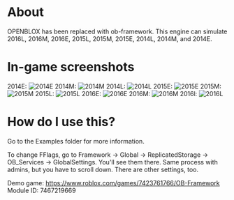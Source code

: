 # About
OPENBLOX has been replaced with ob-framework. This engine can simulate 2016L, 2016M, 2016E, 2015L, 2015M, 2015E, 2014L, 2014M, and 2014E.
# In-game screenshots
2014E:
![2014E](https://cdn.discordapp.com/attachments/880711006098190338/922550770178605146/RobloxScreenShot20211220_130427393.png)
2014M:
![2014M](https://cdn.discordapp.com/attachments/880711006098190338/922550769780154388/RobloxScreenShot20211220_130354740.png)
2014L:
![2014L](https://media.discordapp.net/attachments/880711006098190338/913184637243752458/2014L.png?width=1276&height=671)
2015E:
![2015E](https://media.discordapp.net/attachments/880711006098190338/913184637587710002/2015E.png?width=1276&height=671)
2015M:
![2015M](https://cdn.discordapp.com/attachments/880711006098190338/922550769209737306/RobloxScreenShot20211220_130251723.png)
2015L:
![2015L](https://media.discordapp.net/attachments/880711006098190338/945120991137390612/RobloxScreenShot20220220_194945529.png)
2016E:
![2016E](https://media.discordapp.net/attachments/880711006098190338/945120991560994877/RobloxScreenShot20220220_195024339.png)
2016M:
![2016M](https://media.discordapp.net/attachments/880711006098190338/945120992055930910/RobloxScreenShot20220220_195110153.png)
2016l:
![2016L](https://media.discordapp.net/attachments/880711006098190338/945120992525688872/RobloxScreenShot20220220_195133770.png)
# How do I use this?
Go to the Examples folder for more information.

To change FFlags, go to Framework -> Global -> ReplicatedStorage -> OB_Services -> GlobalSettings. You'll see them there. Same process with admins, but you have to scroll down. There are other settings, too.

Demo game: https://www.roblox.com/games/7423761766/OB-Framework 
Module ID: 7467219669
